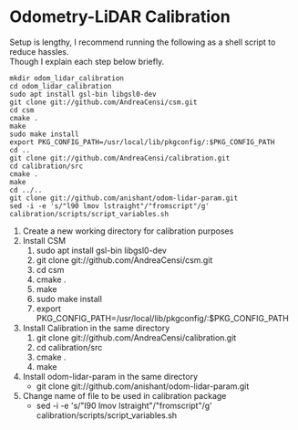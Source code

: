 # Odometry-LiDAR Calibration

Setup is lengthy, I recommend running the following as a shell script to reduce hassles.  
Though I explain each step below briefly.  
```
mkdir odom_lidar_calibration
cd odom_lidar_calibration
sudo apt install gsl-bin libgsl0-dev
git clone git://github.com/AndreaCensi/csm.git
cd csm
cmake .
make
sudo make install
export PKG_CONFIG_PATH=/usr/local/lib/pkgconfig/:$PKG_CONFIG_PATH
cd ..
git clone git://github.com/AndreaCensi/calibration.git
cd calibration/src
cmake .
make
cd ../..
git clone git://github.com/anishant/odom-lidar-param.git
sed -i -e 's/"l90 lmov lstraight"/"fromscript"/g' calibration/scripts/script_variables.sh
```

1. Create a new working directory for calibration purposes
2. Install CSM
    1. sudo apt install gsl-bin libgsl0-dev
    2. git clone git://github.com/AndreaCensi/csm.git
    3. cd csm
    4. cmake .
    5. make
    6. sudo make install
    7. export PKG_CONFIG_PATH=/usr/local/lib/pkgconfig/:$PKG_CONFIG_PATH
3. Install Calibration in the same directory
    1. git clone git://github.com/AndreaCensi/calibration.git
    2. cd calibration/src
    3. cmake .
    4. make 
4. Install odom-lidar-param in the same directory
    * git clone git://github.com/anishant/odom-lidar-param.git
5. Change name of file to be used in calibration package
    * sed -i -e 's/"l90 lmov lstraight"/"fromscript"/g' calibration/scripts/script_variables.sh
    
